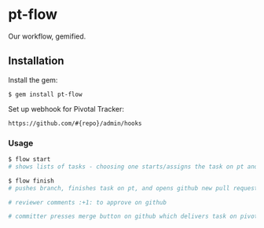 # pt-flow

Our workflow, gemified.

## Installation

Install the gem:

    $ gem install pt-flow

Set up webhook for Pivotal Tracker:

    https://github.com/#{repo}/admin/hooks

### Usage

```bash
$ flow start
# shows lists of tasks - choosing one starts/assigns the task on pt and checks out a new branch.

$ flow finish
# pushes branch, finishes task on pt, and opens github new pull request page.

# reviewer comments :+1: to approve on github

# committer presses merge button on github which delivers task on pivotal tracker
```
